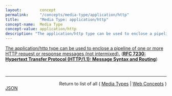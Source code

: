 ```yaml
---
layout:        concept
permalink:     "/concepts/media-type/application/http"
title:         "Media Type: application/http"
concept-name:  Media Type
concept-value: application/http
description: "The application/http type can be used to enclose a pipeline of one or more HTTP request or response messages (not intermixed)."
---
```


[The application/http type can be used to enclose a pipeline of one or more HTTP request or response messages (not intermixed).](http://tools.ietf.org/html/rfc7230#section-8.3.2 "Read documentation for Media Type &#34;application/http&#34;") (**[RFC 7230: Hypertext Transfer Protocol (HTTP/1.1): Message Syntax and Routing](/specs/IETF/RFC/7230 "The Hypertext Transfer Protocol (HTTP) is an application-level protocol for distributed, collaborative, hypertext information systems. HTTP has been in use by the World Wide Web global information initiative since 1990. This document provides an overview of HTTP architecture and its associated terminology, defines the &#34;http&#34; and &#34;https&#34; Uniform Resource Identifier (URI) schemes, defines the HTTP/1.1 message syntax and parsing requirements, and describes general security concerns for implementations.")**)

<br/>
<hr/>

<p style="float : left"><a href="./application/http.json" title="JSON representing this particular Web Concept value">JSON</a></p>
<p style="text-align: right">Return to list of all ( <a href="../media-type/">Media Types</a> | <a href="../">Web Concepts</a> )</p>
